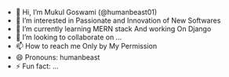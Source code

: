 - 👋 Hi, I’m Mukul Goswami (@humanbeast01)
- 👀 I’m interested in Passionate and Innovation of New Softwares 
- 🌱 I’m currently learning MERN stack And working On Django
- 💞️ I’m looking to collaborate on ...
- 📫 How to reach me Only by My Permission
- 😄 Pronouns: humanbeast
- ⚡ Fun fact: ...

<!---
humanbeast01/humanbeast01 is a ✨ special ✨ repository because its `README.md` (this file) appears on your GitHub profile.
You can click the Preview link to take a look at your changes.
--->
